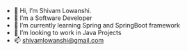 - 👋 Hi, I’m Shivam Lowanshi.
- 👀 I’m a Software Developer
- 🌱 I’m currently learning Spring and SpringBoot framework
- 💞️ I’m looking to work in Java Projects
- 📫 shivamlowanshi@gmail.com
